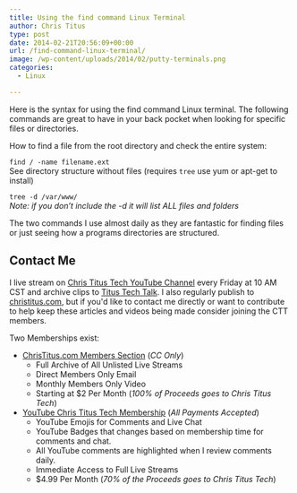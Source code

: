```yaml
---
title: Using the find command Linux Terminal
author: Chris Titus
type: post
date: 2014-02-21T20:56:09+00:00
url: /find-command-linux-terminal/
image: /wp-content/uploads/2014/02/putty-terminals.png
categories:
  - Linux

---
```

Here is the syntax for using the find command Linux terminal. The following commands are great to have in your back pocket when looking for specific files or directories.<!--more-->

How to find a file from the root directory and check the entire system:
  
`find / -name filename.ext`  
See directory structure without files (requires `tree` use yum or apt-get to install)
  
`tree -d /var/www/`    
_Note: if you don&#8217;t include the -d it will list ALL files and folders_

The two commands I use almost daily as they are fantastic for finding files or just seeing how a programs directories are structured.

## Contact Me

I live stream on [Chris Titus Tech YouTube Channel][1] every Friday at 10 AM CST and archive clips to [Titus Tech Talk][2]. I also regularly publish to [christitus.com][3], but if you'd like to contact me directly or want to contribute to help keep these articles and videos being made consider joining the CTT members. 

Two Memberships exist:
- [ChrisTitus.com Members Section][4] (_CC Only_)
  - Full Archive of All Unlisted Live Streams
  - Direct Members Only Email
  - Monthly Members Only Video
  - Starting at $2 Per Month (_100% of Proceeds goes to Chris Titus Tech_)
- [YouTube Chris Titus Tech Membership][5] (_All Payments Accepted_)
  - YouTube Emojis for Comments and Live Chat
  - YouTube Badges that changes based on membership time for comments and chat.
  - All YouTube comments are highlighted when I review comments daily. 
  - Immediate Access to Full Live Streams
  - $4.99 Per Month (_70% of the Proceeds goes to Chris Titus Tech_)

 [1]: https://www.youtube.com/c/ChrisTitusTech
 [2]: https://www.youtube.com/c/ChrisTitusTechStreams
 [3]: https://christitus.com/
 [4]: https://christitus.com/members
 [5]: https://links.christitus.com/join